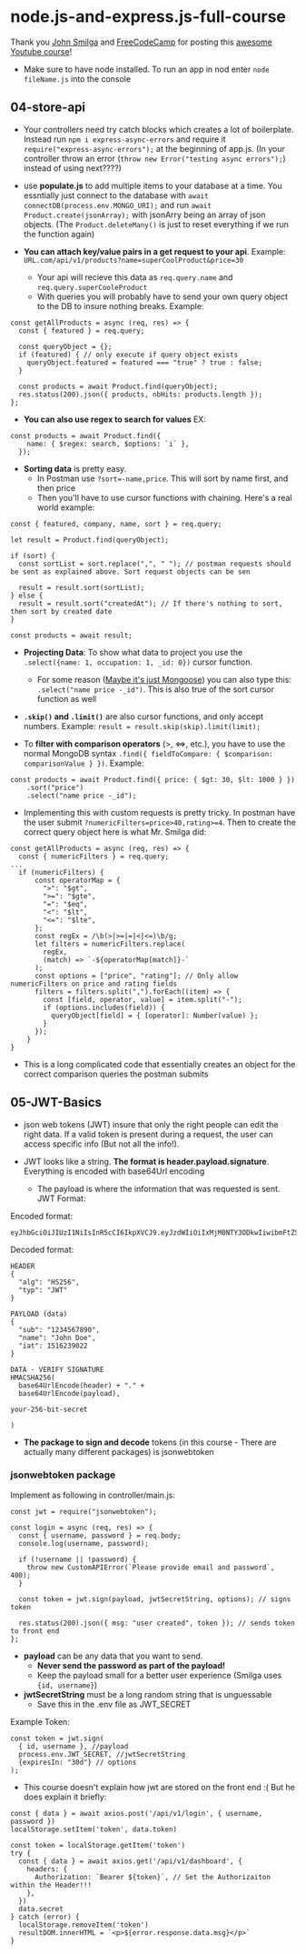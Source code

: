 # node.js-and-express.js-full-course

Thank you [John Smilga](https://www.youtube.com/c/CodingAddict) and [FreeCodeCamp](https://www.freecodecamp.org/) for posting this [awesome Youtube course](https://youtu.be/Oe421EPjeBE)!

- Make sure to have node installed. To run an app in nod enter `node fileName.js` into the console

## 04-store-api

- Your controllers need try catch blocks which creates a lot of boilerplate. Instead run `npm i express-async-errors` and require it `require("express-async-errors");` at the beginning of app.js. (In your controller throw an error (`throw new Error("testing async errors");`) instead of using next????)

- use **populate.js** to add multiple items to your database at a time. You essntially just connect to the database with `await connectDB(process.env.MONGO_URI);` and run `await Product.create(jsonArray);` with jsonArry being an array of json objects. (The `Product.deleteMany()` is just to reset everything if we run the function again)

- **You can attach key/value pairs in a get request to your api**. Example: `URL.com/api/v1/products?name=superCoolProduct&price=30`
  - Your api will recieve this data as `req.query.name` and `req.query.superCooleProduct`
  - With queries you will probably have to send your own query object to the DB to insure nothing breaks. Example:

```
const getAllProducts = async (req, res) => {
  const { featured } = req.query;

  const queryObject = {};
  if (featured) { // only execute if query object exists
    queryObject.featured = featured === "true" ? true : false;
  }

  const products = await Product.find(queryObject);
  res.status(200).json({ products, nbHits: products.length });
};
```

- **You can also use regex to search for values** EX:

```
const products = await Product.find({
    name: { $regex: search, $options: `i` },
  });
```

- **Sorting data** is pretty easy.
  - In Postman use `?sort=-name,price`. This will sort by name first, and then price
  - Then you'll have to use cursor functions with chaining. Here's a real world example:

```
const { featured, company, name, sort } = req.query;

let result = Product.find(queryObject);

if (sort) {
  const sortList = sort.replace(",", " "); // postman requests should be sent as explained above. Sort request objects can be sen

  result = result.sort(sortList);
} else {
  result = result.sort("createdAt"); // If there's nothing to sort, then sort by created date
}

const products = await result;
```

- **Projecting Data**: To show what data to project you use the `.select({name: 1, occupation: 1, _id: 0})` cursor function.
  - For some reason ([Maybe it's just Mongoose](https://mongoosejs.com/docs/api/query.html#query_Query-select)) you can also type this: `.select("name price -_id")`. This is also true of the sort cursor function as well
- **`.skip()` and `.limit()`** are also cursor functions, and only accept numbers. Example: `result = result.skip(skip).limit(limit);`

- To **filter with comparison operators** (>, <=>, etc.), you have to use the normal MongoDB syntax `.find({ fieldToCompare: { $comparison: comparisonValue } })`. Example:

```
const products = await Product.find({ price: { $gt: 30, $lt: 1000 } })
    .sort("price")
    .select("name price -_id");
```

- Implementing this with custom requests is pretty tricky. In postman have the user submit `?numericFilters=price>40,rating>=4`. Then to create the correct query object here is what Mr. Smilga did:

```
const getAllProducts = async (req, res) => {
  const { numericFilters } = req.query;
...
  if (numericFilters) {
      const operatorMap = {
        ">": "$gt",
        ">=": "$gte",
        "=": "$eq",
        "<": "$lt",
        "<=": "$lte",
      };
      const regEx = /\b(>|>=|=|<|<=)\b/g;
      let filters = numericFilters.replace(
        regEx,
        (match) => `-${operatorMap[match]}-`
      );
      const options = ["price", "rating"]; // Only allow numericFilters on price and rating fields
      filters = filters.split(",").forEach((item) => {
        const [field, operator, value] = item.split("-");
        if (options.includes(field)) {
          queryObject[field] = { [operator]: Number(value) };
        }
      });
    }
}
```

- This is a long complicated code that essentially creates an object for the correct comparison queries the postman submits

## 05-JWT-Basics

- json web tokens (JWT) insure that only the right people can edit the right data. If a valid token is present during a request, the user can access specific info (But not all the info!).

- JWT looks like a string. **The format is header.payload.signature**. Everything is encoded with base64Url encoding
  - The payload is where the information that was requested is sent. JWT Format:

Encoded format:

```
eyJhbGciOiJIUzI1NiIsInR5cCI6IkpXVCJ9.eyJzdWIiOiIxMjM0NTY3ODkwIiwibmFtZSI6IkpvaG4gRG9lIiwiaWF0IjoxNTE2MjM5MDIyfQ.SflKxwRJSMeKKF2QT4fwpMeJf36POk6yJV_adQssw5c
```

Decoded format:

```
HEADER
{
  "alg": "HS256",
  "typ": "JWT"
}

PAYLOAD (data)
{
  "sub": "1234567890",
  "name": "John Doe",
  "iat": 1516239022
}

DATA - VERIFY SIGNATURE
HMACSHA256(
  base64UrlEncode(header) + "." +
  base64UrlEncode(payload),

your-256-bit-secret

)
```

- **The package to sign and decode** tokens (in this course - There are actually many different packages) is jsonwebtoken

### jsonwebtoken package

Implement as following in controller/main.js:

```
const jwt = require("jsonwebtoken");

const login = async (req, res) => {
  const { username, password } = req.body;
  console.log(username, password);

  if (!username || !password) {
    throw new CustomAPIError(`Please provide email and password`, 400);
  }

  const token = jwt.sign(payload, jwtSecretString, options); // signs token

  res.status(200).json({ msg: "user created", token }); // sends token to front end
};
```

- **payload** can be any data that you want to send.
  - **Never send the password as part of the payload!**
  - Keep the payload small for a better user experience (Smilga uses `{id, username}`)
- **jwtSecretString** must be a long random string that is unguessable
  - Save this in the .env file as JWT_SECRET

Example Token:

```
const token = jwt.sign(
  { id, username }, //payload
  process.env.JWT_SECRET, //jwtSecretString
  {expiresIn: "30d"} // options
);
```

- This course doesn't explain how jwt are stored on the front end :( But he does explain it briefly:

```
const { data } = await axios.post('/api/v1/login', { username, password })
localStorage.setItem('token', data.token)
```

```
const token = localStorage.getItem('token')
try {
  const { data } = await axios.get('/api/v1/dashboard', {
    headers: {
      Authorization: `Bearer ${token}`, // Set the Authorizaiton within the Header!!!
    },
  })
  data.secret
} catch (error) {
  localStorage.removeItem('token')
  resultDOM.innerHTML = `<p>${error.response.data.msg}</p>`
}
```
